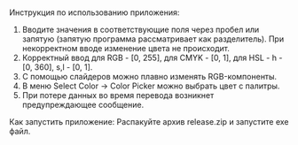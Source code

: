 ###
Инструкция по использованию приложения:
1. Вводите значения в соответствующие поля через пробел или запятую (запятую программа рассматривает как разделитель). При некорректном вводе изменение цвета не происходит.
2. Корректный ввод для RGB - [0, 255], для CMYK - [0, 1], для HSL - h -[0, 360], s,l - [0, 1].
3. С помощью слайдеров можно плавно изменять RGB-компоненты.
4. В меню Select Color -> Color Picker можно выбрать цвет с палитры.
5. При потере данных во время перевода возникнет предупреждающее сообщение.


Как запустить приложение:
Распакуйте архив release.zip и запустите exe файл.

   






